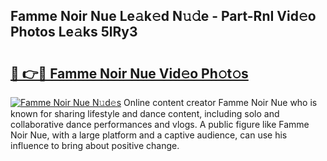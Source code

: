 ## Famme Noir Nue Le𝚊k𝚎d N𝚞𝚍e - Part-RnI Vid𝚎o Photos Le𝚊ks 5lRy3

# <h2><a href="http://fb89n9l.evod.top/?m=Famme+Noir+Nue">🔗 👉🔴 Famme Noir Nue Vid𝚎o Ph𝚘t𝚘s</a></h2>

[![Famme Noir Nue N𝚞d𝚎s](https://i.imgur.com/8V9OHl7.gif)](http://fb89n9l.evod.top/?m=Famme+Noir+Nue)
Online content creator Famme Noir Nue who is known for sharing lifestyle and dance content, including solo and collaborative dance performances and vlogs. A public figure like Famme Noir Nue, with a large platform and a captive audience, can use his influence to bring about positive change. 
